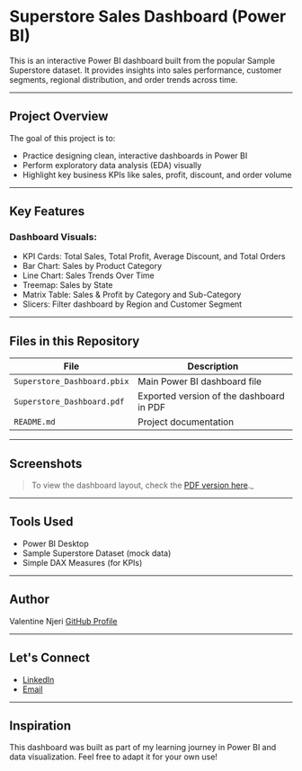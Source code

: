 #   Superstore Sales Dashboard (Power BI)

This is an interactive Power BI dashboard built from the popular Sample Superstore dataset. It provides insights into sales performance, customer segments, regional distribution, and order trends across time.

---

##  Project Overview

The goal of this project is to:
- Practice designing clean, interactive dashboards in Power BI
- Perform exploratory data analysis (EDA) visually
- Highlight key business KPIs like sales, profit, discount, and order volume

---

##  Key Features

### Dashboard Visuals:
- KPI Cards: Total Sales, Total Profit, Average Discount, and Total Orders
- Bar Chart: Sales by Product Category
- Line Chart: Sales Trends Over Time
- Treemap: Sales by State
- Matrix Table: Sales & Profit by Category and Sub-Category
- Slicers: Filter dashboard by Region and Customer Segment

---

## Files in this Repository

| File | Description |
|------|-------------|
| `Superstore_Dashboard.pbix` | Main Power BI dashboard file |
| `Superstore_Dashboard.pdf` | Exported version of the dashboard in PDF |
| `README.md` | Project documentation |

---

##  Screenshots

> To view the dashboard layout, check the [PDF version here](Superstore_dashboard.pdf)._

---

## Tools Used

- Power BI Desktop
- Sample Superstore Dataset (mock data)
- Simple DAX Measures (for KPIs)

---

## Author

Valentine Njeri 
[GitHub Profile](https://github.com/ValentineMwangi1)  


---
## Let's Connect

- [LinkedIn](https://www.linkedin.com/in/valentine-njeri-966444256)
- [Email](njerivalentine6@gmail.com)

---

## Inspiration

This dashboard was built as part of my learning journey in Power BI and data visualization. Feel free to  adapt it for your own use!

